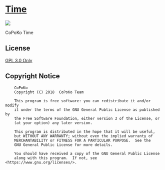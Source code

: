 # [Time](https://github.com/CoPoKo/Time)

[![](https://img.shields.io/npm/v/@copoko/time.svg?style=flat-square)](https://www.npmjs.com/package/@copoko/time)

CoPoKo Time


## License

[GPL 3.0 Only](https://github.com/CoPoKo/Time/blob/main/LICENSE)

## Copyright Notice

```
    CoPoKo
    Copyright (C) 2018  CoPoKo Team

    This program is free software: you can redistribute it and/or modify
    it under the terms of the GNU General Public License as published by
    the Free Software Foundation, either version 3 of the License, or
    (at your option) any later version.

    This program is distributed in the hope that it will be useful,
    but WITHOUT ANY WARRANTY; without even the implied warranty of
    MERCHANTABILITY or FITNESS FOR A PARTICULAR PURPOSE.  See the
    GNU General Public License for more details.

    You should have received a copy of the GNU General Public License
    along with this program.  If not, see <https://www.gnu.org/licenses/>.
```